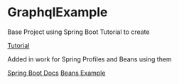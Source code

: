 # GraphqlExample

Base Project using Spring Boot Tutorial to create

[Tutorial](https://spring.io/guides/gs/spring-boot/)

Added in work for Spring Profiles and Beans using them

[Spring Boot Docs](https://www.baeldung.com/spring-profiles)
[Beans Example](https://www.springboottutorial.com/spring-boot-profiles)